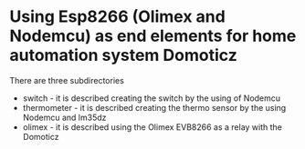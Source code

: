 <h1>Using Esp8266 (Olimex and Nodemcu) as end elements for home automation system Domoticz</h1>

There are three subdirectories
<ul>
<li>switch - it is described creating the switch by the using of Nodemcu
<li>thermometer - it is described creating the thermo sensor by the using Nodemcu and lm35dz
<li>olimex - it is described using the Olimex EVB8266 as a relay with the Domoticz
</ul>
